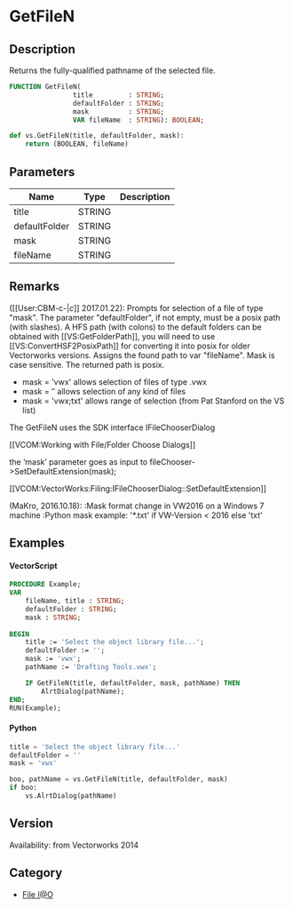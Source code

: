 # GetFileN

## Description
Returns the fully-qualified pathname of the selected file.

```pascal
FUNCTION GetFileN(
				title         : STRING;
				defaultFolder : STRING;
				mask          : STRING;
				VAR fileName  : STRING): BOOLEAN;
```

```python
def vs.GetFileN(title, defaultFolder, mask):
    return (BOOLEAN, fileName)
```

## Parameters
|Name|Type|Description|
|---|---|---|
|title|STRING|   |
|defaultFolder|STRING|   |
|mask|STRING|   |
|fileName|STRING|   |

## Remarks
([[User:CBM-c-|_c_]] 2017.01.22): Prompts for selection of a file of type "mask". The parameter "defaultFolder", if not empty, must be a posix path (with slashes). A HFS path (with colons) to the default folders can be obtained with [[VS:GetFolderPath]], you will need to use [[VS:ConvertHSF2PosixPath]] for converting it into posix for older Vectorworks versions. Assigns the found path to var "fileName". Mask is case sensitive. The returned path is posix.
* mask = 'vwx' allows selection of files of type .vwx 
* mask = ′′ allows selection of any kind of files 
* mask = 'vwx;txt' allows range of selection (from Pat Stanford on the VS list)



The GetFileN uses the SDK interface IFileChooserDialog

[[VCOM:Working with File/Folder Choose Dialogs]]

the ‘mask’ parameter goes as input to
fileChooser->SetDefaultExtension(mask);

[[VCOM:VectorWorks:Filing:IFileChooserDialog::SetDefaultExtension]]

(MaKro, 2016.10.18):
:Mask format change in VW2016 on a Windows 7 machine
:Python mask example: '*.txt' if VW-Version < 2016 else 'txt'

## Examples
#### VectorScript ####
```pascal
PROCEDURE Example;
VAR
    fileName, title : STRING; 
    defaultFolder : STRING; 
    mask : STRING; 
	
BEGIN
    title := 'Select the object library file...';
    defaultFolder := '';
    mask := 'vwx';
    pathName := 'Drafting Tools.vwx';

    IF GetFileN(title, defaultFolder, mask, pathName) THEN 
        AlrtDialog(pathName);
END;
RUN(Example);
```
#### Python ####
```python
title = 'Select the object library file...'
defaultFolder = ''
mask = 'vwx'

boo, pathName = vs.GetFileN(title, defaultFolder, mask)
if boo:
    vs.AlrtDialog(pathName)
```

## Version
Availability: from Vectorworks 2014

## Category
* [File I@O](../Categories/File%20IO.md)
